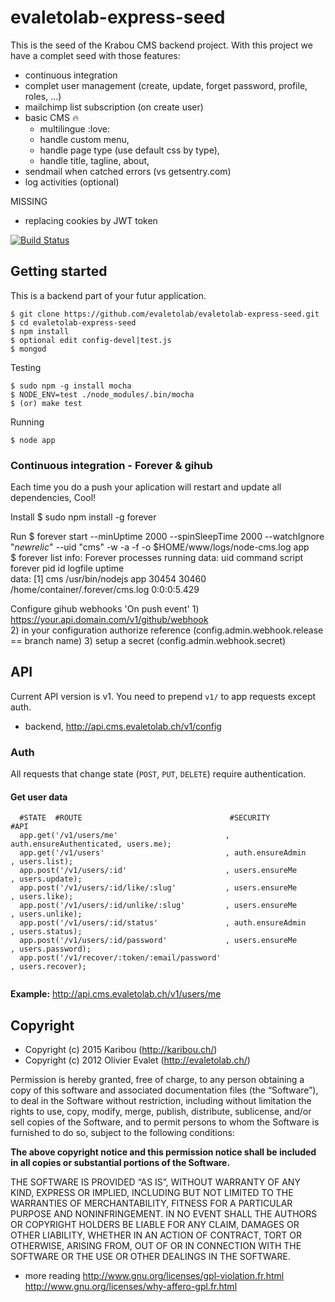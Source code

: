 # evaletolab-express-seed
This is the seed of the Krabou CMS backend project. With this project we have a complet seed with those features:
* continuous integration
* complet user management (create, update, forget password, profile, roles, ...)
* mailchimp list subscription (on create user)
* basic CMS :fire:
  * multilingue :love:
  * handle custom menu,
  * handle page type (use default css by type),
  * handle title, tagline, about,
* sendmail when catched errors (vs getsentry.com)
* log activities (optional)

MISSING
* replacing cookies by JWT token


[![Build Status](https://travis-ci.org/evaletolab/evaletolab-express-seed.svg?branch=master)](https://travis-ci.org/evaletolab/evaletolab-express-seed)

## Getting started
This is a backend part of your futur application.

    $ git clone https://github.com/evaletolab/evaletolab-express-seed.git
    $ cd evaletolab-express-seed
    $ npm install
    $ optional edit config-devel|test.js
    $ mongod
    
Testing

    $ sudo npm -g install mocha
    $ NODE_ENV=test ./node_modules/.bin/mocha
    $ (or) make test

Running    

    $ node app

### Continuous integration - Forever & gihub
Each time you do a push your aplication will restart and update all dependencies, Cool!

Install
    $ sudo npm install -g forever

Run
    $ forever start --minUptime 2000 --spinSleepTime 2000 --watchIgnore "*newrelic*" --uid "cms" -w -a -f  -o $HOME/www/logs/node-cms.log  app    
    $ forever list
    info:    Forever processes running
    data:        uid     command         script forever pid   id logfile                            uptime       
    data:    [1] cms     /usr/bin/nodejs app    30454   30460    /home/container/.forever/cms.log     0:0:0:5.429 

Configure gihub webhooks 'On push event'
    1) https://your.api.domain.com/v1/github/webhook    
    2) in your configuration authorize reference (config.admin.webhook.release == branch name)
    3) setup a secret (config.admin.webhook.secret)

## API
Current API version is v1. You need to prepend `v1/` to app requests except auth.

* backend, http://api.cms.evaletolab.ch/v1/config 

### Auth
All requests that change state (`POST`, `PUT`, `DELETE`) require authentication.

#### Get user data
```
  #STATE  #ROUTE                                 #SECURITY                 #API
  app.get('/v1/users/me'                        , auth.ensureAuthenticated, users.me);
  app.get('/v1/users'                           , auth.ensureAdmin        , users.list);
  app.post('/v1/users/:id'                      , users.ensureMe          , users.update);
  app.post('/v1/users/:id/like/:slug'           , users.ensureMe          , users.like);
  app.post('/v1/users/:id/unlike/:slug'         , users.ensureMe          , users.unlike);
  app.post('/v1/users/:id/status'               , auth.ensureAdmin        , users.status);
  app.post('/v1/users/:id/password'             , users.ensureMe          , users.password);
  app.post('/v1/recover/:token/:email/password'                           , users.recover);
  
```
**Example:** http://api.cms.evaletolab.ch/v1/users/me



## Copyright 
* Copyright (c) 2015 Karibou (http://karibou.ch/)
* Copyright (c) 2012 Olivier Evalet (http://evaletolab.ch/)


Permission is hereby granted, free of charge, to any person obtaining a copy of this software and associated documentation files (the “Software”), to deal in the Software without restriction, including without limitation the rights to use, copy, modify, merge, publish, distribute, sublicense, and/or sell copies of the Software, and to permit persons to whom the Software is furnished to do so, subject to the following conditions:

**The above copyright notice and this permission notice shall be included in all copies or substantial portions of the Software.**


THE SOFTWARE IS PROVIDED “AS IS”, WITHOUT WARRANTY OF ANY KIND, EXPRESS OR
IMPLIED, INCLUDING BUT NOT LIMITED TO THE WARRANTIES OF MERCHANTABILITY,
FITNESS FOR A PARTICULAR PURPOSE AND NONINFRINGEMENT. IN NO EVENT SHALL THE
AUTHORS OR COPYRIGHT HOLDERS BE LIABLE FOR ANY CLAIM, DAMAGES OR OTHER
LIABILITY, WHETHER IN AN ACTION OF CONTRACT, TORT OR OTHERWISE, ARISING FROM,
OUT OF OR IN CONNECTION WITH THE SOFTWARE OR THE USE OR OTHER DEALINGS IN
THE SOFTWARE.

* more reading http://www.gnu.org/licenses/gpl-violation.fr.html http://www.gnu.org/licenses/why-affero-gpl.fr.html
